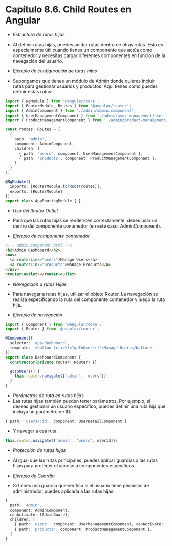 # Capítulo 8.6. Child Routes en Angular

- *Estructura de rutas hijas*

- Al definir rutas hijas, puedes anidar rutas dentro de otras rutas. Esto es especialmente útil cuando tienes un componente que actúa como contenedor y necesitas cargar diferentes componentes en función de la navegación del usuario.


- *Ejemplo de configuración de rutas hijas*

- Supongamos que tienes un módulo de Admin donde quieres incluir rutas para gestionar usuarios y productos. Aquí tienes cómo puedes definir estas rutas:

```typescript
import { NgModule } from '@angular/core';
import { RouterModule, Routes } from '@angular/router';
import { AdminComponent } from './admin/admin.component';
import { UserManagementComponent } from './admin/user-management/user-management.component';
import { ProductManagementComponent } from './admin/product-management/product-management.component';

const routes: Routes = [
  {
    path: 'admin',
    component: AdminComponent,
    children: [
      { path: 'users', component: UserManagementComponent },
      { path: 'products', component: ProductManagementComponent },
    ]
  }
];

@NgModule({
  imports: [RouterModule.forRoot(routes)],
  exports: [RouterModule]
})
export class AppRoutingModule { }
```

- *Uso del Router Outlet*

- Para que las rutas hijas se rendericen correctamente, debes usar un <router-outlet> dentro del componente contenedor (en este caso, AdminComponent).

- *Ejemplo de componente contenedor*

```html
<!-- admin.component.html -->
<h2>Admin Dashboard</h2>
<nav>
  <a routerLink="users">Manage Users</a>
  <a routerLink="products">Manage Products</a>
</nav>
<router-outlet></router-outlet>
```

- *Navegación a rutas Hijas*

- Para navegar a rutas hijas, utilizar el objeto Router. La navegación se realiza especificando la ruta del componente contenedor y luego la ruta hija.

- *Ejemplo de navegación*

```typescript
import { Component } from '@angular/core';
import { Router } from '@angular/router';

@Component({
  selector: 'app-dashboard',
  template: `<button (click)="goToUsers()">Manage Users</button>`
})
export class DashboardComponent {
  constructor(private router: Router) {}

  goToUsers() {
    this.router.navigate(['admin', 'users']);
  }
}
```

- *Parámetros de ruta en rutas hijas*
- Las rutas hijas también pueden tener parámetros. Por ejemplo, si deseas gestionar un usuario específico, puedes definir una ruta hija que incluya un parámetro de ID:

```typescript
{ path: 'users/:id', component: UserDetailComponent }
```

- Y navegar a esa ruta:

```typescript
this.router.navigate(['admin', 'users', userId]);
```

- *Protección de rutas hijas*

- Al igual que las rutas principales, puedes aplicar guardias a las rutas hijas para proteger el acceso a componentes específicos.

- *Ejemplo de Guardia*

- Si tienes una guardia que verifica si el usuario tiene permisos de administrador, puedes aplicarla a las rutas hijas:

```typescript
{
  path: 'admin',
  component: AdminComponent,
  canActivate: [AdminGuard],
  children: [
    { path: 'users', component: UserManagementComponent, canActivate: [UserGuard] },
    { path: 'products', component: ProductManagementComponent },
  ]
}
```




